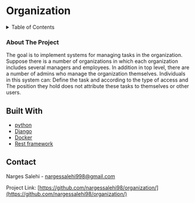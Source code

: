 # Organization
<!-- TABLE OF CONTENTS -->
<details>
  <summary>Table of Contents</summary>
  <ol>
    <li>
      <a href="#about-the-project">About The Project</a>
      <ul>
        <li><a href="#built-with">Built With</a></li>
      </ul>
    </li>
    <li><a href="#contact">Contact</a></li>
  </ol>
</details>

<!-- ABOUT THE PROJECT -->
### About The Project

The goal is to implement systems for managing tasks in the organization. Suppose there is a number of organizations in which each organization includes several managers and employees. In addition in top level, there are a number of admins who manage the organization themselves. Individuals in this system can: Define the task and according to the type of access and
The position they hold does not attribute these tasks to themselves or other users.



## Built With

* [python](https://python.org/)
* [Django](https://www.djangoproject.com/)
* [Docker](https://www.docker.com/)
* [Rest framework](https://www.django-rest-framework.org/)



<!-- CONTACT -->
## Contact

Narges Salehi - nargessalehi998@gmail.com

Project Link: [https://github.com/nargessalehi98/organization/](https://github.com/nargessalehi98/organization/)


